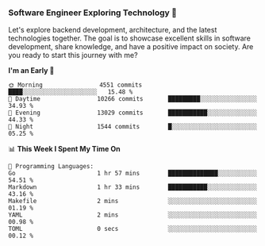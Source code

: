 ### Software Engineer Exploring Technology 🚀 

Let's explore backend development, architecture, and the latest technologies together. The goal is to showcase excellent skills in software development, share knowledge, and have a positive impact on society. Are you ready to start this journey with me?

<!--START_SECTION:waka-->
**I'm an Early 🐤** 

```text
🌞 Morning                4551 commits        ████░░░░░░░░░░░░░░░░░░░░░   15.48 % 
🌆 Daytime                10266 commits       █████████░░░░░░░░░░░░░░░░   34.93 % 
🌃 Evening                13029 commits       ███████████░░░░░░░░░░░░░░   44.33 % 
🌙 Night                  1544 commits        █░░░░░░░░░░░░░░░░░░░░░░░░   05.25 % 
```


📊 **This Week I Spent My Time On** 

```text
💬 Programming Languages: 
Go                       1 hr 57 mins        ██████████████░░░░░░░░░░░   54.51 % 
Markdown                 1 hr 33 mins        ███████████░░░░░░░░░░░░░░   43.16 % 
Makefile                 2 mins              ░░░░░░░░░░░░░░░░░░░░░░░░░   01.19 % 
YAML                     2 mins              ░░░░░░░░░░░░░░░░░░░░░░░░░   00.98 % 
TOML                     0 secs              ░░░░░░░░░░░░░░░░░░░░░░░░░   00.12 % 
```


<!--END_SECTION:waka-->
